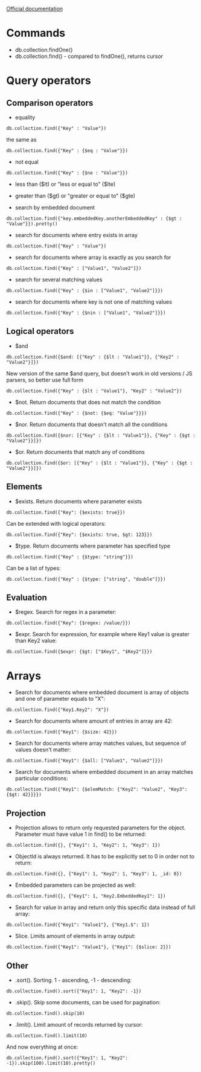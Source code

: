 [Official documentation](https://docs.mongodb.com/v3.6/reference/operator/query/)

# Commands
* db.collection.findOne()
* db.collection.find() - compared to findOne(), returns cursor

# Query operators
## Comparison operators
* equality
```mongojs
db.collection.find({"Key" : "Value"})
```

the same as
```mongojs
db.collection.find({"Key" : {$eq : "Value"}})
```

* not equal
```mongojs
db.collection.find({"Key" : {$ne : "Value"}})
```

* less than ($lt) or "less or equal to" ($lte)
* greater than ($gt) or "greater or equal to" ($gte)

* search by embedded document
```mongojs
db.collection.find({"key.embeddedKey.anotherEmbeddedKey" : {$gt : "Value"}}).pretty()
```

* search for documents where entry exists in array
```mongojs
db.collection.find({"Key" : "Value"})
```

* search for documents where array is exactly as you search for
```mongojs
db.collection.find({"Key" : ["Value1", "Value2"]})
```

* search for several matching values
```mongojs
db.collection.find({"Key" : {$in : ["Value1", "Value2"]}})
```

* search for documents where key is not one of matching values
```mongojs
db.collection.find({"Key" : {$nin : ["Value1", "Value2"]}})
```

## Logical operators
* $and
```mongojs
db.collection.find({$and: [{"Key" : {$lt : "Value1"}}, {"Key2" : "Value2"}]})
```

New version of the same $and query, but doesn't work in old versions / JS parsers, so better use full form
```mongojs
db.collection.find({"Key" : {$lt : "Value1"}, "Key2" : "Value2"})
```

* $not. Return documents that does not match the condition
```mongojs
db.collection.find({"Key" : {$not: {$eq: "Value"}}})
```

* $nor. Return documents that doesn't match all the conditions
```mongojs
db.collection.find({$nor: [{"Key" : {$lt : "Value1"}}, {"Key" : {$gt : "Value2"}}]})
```

* $or. Return documents that match any of conditions
```mongojs
db.collection.find({$or: [{"Key" : {$lt : "Value1"}}, {"Key" : {$gt : "Value2"}}]})
```

## Elements
* $exists. Return documents where parameter exists
```mongojs
db.collection.find({"Key": {$exists: true}})
```

Can be extended with logical operators:
```mongojs
db.collection.find({"Key": {$exists: true, $gt: 123}})
```

* $type. Return documents where parameter has specified type
```mongojs
db.collection.find({"Key" : {$type: "string"}})
```

Can be a list of types:
```mongojs
db.collection.find({"Key" : {$type: ["string", "double"]}})
```

## Evaluation
* $regex. Search for regex in a parameter:
```mongojs
db.collection.find({"Key": {$regex: /value/}})
```

* $expr. Search for expression, for example where Key1 value is greater than Key2 value:
```mongojs
db.collection.find({$expr: {$gt: ["$Key1", "$Key2"]}})
```

# Arrays
* Search for documents where embedded document is array of objects and one of parameter equals to "X":
```mongojs
db.collection.find({"Key1.Key2": "X"})
```

* Search for documents where amount of entries in array are 42:
```mongojs
db.collection.find({"Key1": {$size: 42}})
```

* Search for documents where array matches values, but sequence of values doesn't matter:
```mongojs
db.collection.find({"Key1": {$all: ["Value1", "Value2"]}})
```

* Search for documents where embedded document in an array matches particular conditions:
```mongojs
db.collection.find({"Key1": {$elemMatch: {"Key2": "Value2", "Key3": {$gt: 42}}}})
``` 

## Projection
* Projection allows to return only requested parameters for the object. Parameter must have value 1 in find() to be returned:
```mongojs
db.collection.find({}, {"Key1": 1, "Key2": 1, "Key3": 1})
```

* ObjectId is always returned. It has to be explicitly set to 0 in order not to return:
```mongojs
db.collection.find({}, {"Key1": 1, "Key2": 1, "Key3": 1, _id: 0})
```

* Embedded parameters can be projected as well:
```mongojs
db.collection.find({}, {"Key1": 1, "Key2.EmbeddedKey1": 1})
```

* Search for value in array and return only this specific data instead of full array:
```mongojs
db.collection.find({"Key1": "Value1"}, {"Key1.$": 1})
```

* Slice. Limits amount of elements in array output:
```mongojs
db.collection.find({"Key1": "Value1"}, {"Key1": {$slice: 2}})
```

## Other
* .sort(). Sorting. 1 - ascending, -1 - descending:
```mongojs
db.collection.find().sort({"Key1": 1, "Key2": -1})
```

* .skip(). Skip some documents, can be used for pagination:
```mongojs
db.collection.find().skip(10)
```

* .limit(). Limit amount of records returned by cursor:
```mongojs
db.collection.find().limit(10)
```

And now everything at once:
```mongojs
db.collection.find().sort({"Key1": 1, "Key2": -1}).skip(100).limit(10).pretty()
```